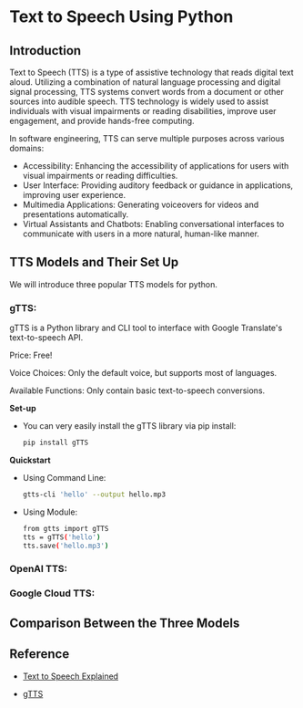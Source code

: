 # Text to Speech Using Python

## Introduction

Text to Speech (TTS) is a type of assistive technology that reads digital text aloud. Utilizing a combination of natural language processing and digital signal processing, TTS systems convert words from a document or other sources into audible speech. TTS technology is widely used to assist individuals with visual impairments or reading disabilities, improve user engagement, and provide hands-free computing.

In software engineering, TTS can serve multiple purposes across various domains:
- Accessibility: Enhancing the accessibility of applications for users with visual impairments or reading difficulties.
- User Interface: Providing auditory feedback or guidance in applications, improving user experience.
- Multimedia Applications: Generating voiceovers for videos and presentations automatically.
- Virtual Assistants and Chatbots: Enabling conversational interfaces to communicate with users in a more natural, human-like manner.

## TTS Models and Their Set Up

We will introduce three popular TTS models for python. 

### gTTS:

gTTS is a Python library and CLI tool to interface with Google Translate's text-to-speech API. 

Price: Free!

Voice Choices: Only the default voice, but supports most of languages.

Available Functions: Only contain basic text-to-speech conversions.

**Set-up**

- You can very easily install the gTTS library via pip install: 

    ```bash
    pip install gTTS
    ```

**Quickstart**

- Using Command Line:
    ```bash
    gtts-cli 'hello' --output hello.mp3
    ```

- Using Module:
    ```bash
    from gtts import gTTS
    tts = gTTS('hello')
    tts.save('hello.mp3')
    ```

### OpenAI TTS:



### Google Cloud TTS:



## Comparison Between the Three Models



## Reference

* [Text to Speech Explained](https://speechify.com/blog/text-to-speech-explained-a-comprehensive-guide/)

* [gTTS](https://pypi.org/project/gTTS/)
